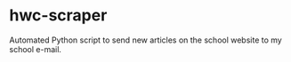 # hwc-scraper
Automated Python script to send new articles on the school website to my school e-mail.
